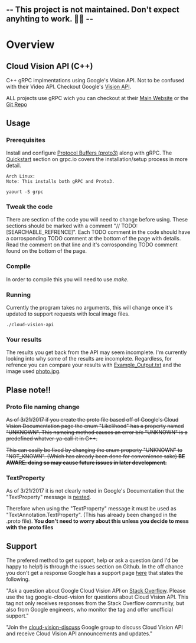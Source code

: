 ##  -- This project is not maintained. Don't expect anyhting to work. 🤷🏼 --

# Overview


## Cloud Vision API (C++)
C++ gRPC implmentations using Google's Vision API. Not to be confused with their Video API. Checkout Google's [Vision API](https://cloud.google.com/vision/docs/reference/rpc/).

ALL projects  use  gRPC wich you can checkout at their [Main Website](http://www.grpc.io/) or the [Git Repo](https://github.com/grpc/grpc)


## Usage

### Prerequisites

Install and configure [Protocol Buffers (proto3)](https://developers.google.com/protocol-buffers/) along with gRPC. The [Quickstart](http://www.grpc.io/docs/quickstart/cpp.html) section on grpc.io covers the installation/setup process in more detail. 

```
Arch Linux:
Note: This installs both gRPC and Proto3.

yaourt -S grpc
```

### Tweak the code
There are section of the code you will need to change before using. These sections should be marked with a comment "// TODO: [SEARCHABLE_REFRENCE]". Each TODO comment in the code should have a corrosponding TODO comment at the bottom of the page with details. Read the comment on that line and it's corrosponding TODO comment found on the bottom of the page.


### Compile
In order to compile this you will need to use *make*.

### Running
Currently the program takes no arguments, this will change once it's updated to support requests with local image files. 

```
./cloud-vision-api
```

### Your results

The results you get back from the API may seem incomplete. I'm currently looking into why some of the results are incomplete. Regardless, for refrence you can compare your results with [Example_Output.txt](/Example_Output.txt) and the image used [photo.jpg](/photo.jpg).


## Plase note!! 

### Proto file naming change

~~As of 3/21/2017 if you create the proto file based off of Google's Cloud Vision Documentation page the enum "Likelihood" has a property named "UNKNOWN". This nameing method causes an error b/c "UNKNOWN" is a predefined whatver-ya-call-it in C++.~~

~~This can easily be fixed by changing the enum property "UNKNOWN" to "NOT_KNOWN". (Which has already been done for convenience sake)  **BE AWARE: doing so may cause future issues in later development.**~~

### TextProperty  
    
As of 3/21/2017 it is not clearly noted in Google's Documentation that the "TextProperty" message is [nested](https://developers.google.com/protocol-buffers/docs/proto3#nested). 

Therefore when using the "TextProperty" message it must be used as "TextAnnotation.TextProperty". (This has already been changed in the .proto file). **You don't need to worry about this unless you decide to mess with the proto files**


## Support

The prefered method to get support, help or ask a question (and I'd be happy to help!) is through the issues section on Github. In the off chance you don't get a response Google has a support page [here](https://cloud.google.com/vision/docs/support) that states the following.

"Ask a question about Google Cloud Vision API on [Stack Overflow](http://stackoverflow.com/questions/tagged/google-cloud-vision). Please use the tag google-cloud-vision for questions about Cloud Vision API. This tag not only receives responses from the Stack Overflow community, but also from Google engineers, who monitor the tag and offer unofficial support."

"Join the [cloud-vision-discuss](https://groups.google.com/forum/#!forum/cloud-vision-discuss) Google group to discuss Cloud Vision API and receive Cloud Vision API announcements and updates."






